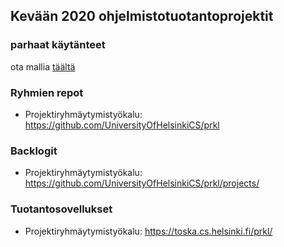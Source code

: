 ## Kevään 2020 ohjelmistotuotantoprojektit

### parhaat käytänteet

ota mallia [täältä](https://github.com/ohtu-ohjaajat/OhTuHistory/blob/master/reference.md)

### Ryhmien repot

- Projektiryhmäytymistyökalu: https://github.com/UniversityOfHelsinkiCS/prkl

### Backlogit

- Projektiryhmäytymistyökalu: https://github.com/UniversityOfHelsinkiCS/prkl/projects/


### Tuotantosovellukset

- Projektiryhmäytymistyökalu: https://toska.cs.helsinki.fi/prkl/
